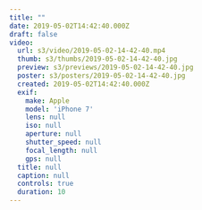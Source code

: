 ```yaml
---
title: ""
date: 2019-05-02T14:42:40.000Z
draft: false
video:
  url: s3/video/2019-05-02-14-42-40.mp4
  thumb: s3/thumbs/2019-05-02-14-42-40.jpg
  preview: s3/previews/2019-05-02-14-42-40.jpg
  poster: s3/posters/2019-05-02-14-42-40.jpg
  created: 2019-05-02T14:42:40.000Z
  exif:
    make: Apple
    model: 'iPhone 7'
    lens: null
    iso: null
    aperture: null
    shutter_speed: null
    focal_length: null
    gps: null
  title: null
  caption: null
  controls: true
  duration: 10
---
```


